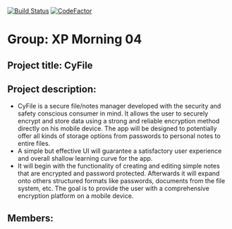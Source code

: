 [![Build Status](https://travis-ci.org/Cobrijani/CyFile.svg?branch=master)](https://travis-ci.org/Cobrijani/CyFile)
[![CodeFactor](https://www.codefactor.io/repository/github/cobrijani/cyfile/badge)](https://www.codefactor.io/repository/github/cobrijani/cyfile)

# Group: XP Morning 04
## Project title: CyFile
## Project description:

- CyFile is a secure file/notes manager developed with the security and safety conscious
consumer in mind. It allows the user to securely encrypt and store data using a strong and
reliable encryption method directly on his mobile device. The app will be designed to
potentially offer all kinds of storage options from passwords to personal notes to entire files.
- A simple but effective UI will guarantee a satisfactory user experience and overall shallow
learning curve for the app.
- It will begin with the functionality of creating and editing simple notes that are encrypted
and password protected. Afterwards it will expand onto others structured formats like
passwords, documents from the file system, etc. The goal is to provide the user with a
comprehensive encryption platform on a mobile device.

## Members: 


